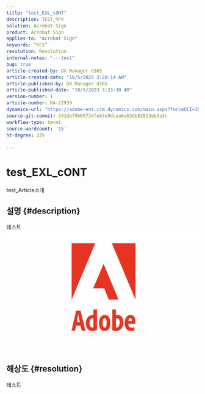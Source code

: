 ```yaml
---
title: "test_EXL_cONT"
description: TEST_약식
solution: Acrobat Sign
product: Acrobat Sign
applies-to: "Acrobat Sign"
keywords: “KCS”
resolution: Resolution
internal-notes: "---test"
bug: true
article-created-by: DX Manager d365
article-created-date: "10/5/2023 3:20:14 AM"
article-published-by: DX Manager d365
article-published-date: "10/5/2023 3:23:30 AM"
version-number: 1
article-number: KA-22939
dynamics-url: "https://adobe-ent.crm.dynamics.com/main.aspx?forceUCI=1&pagetype=entityrecord&etn=knowledgearticle&id=6c714217-2e63-ee11-be6e-6045bd006a22"
source-git-commit: 341def9b65734feb3e9dcaa6a63db82813eb3a3c
workflow-type: tm+mt
source-wordcount: '15'
ht-degree: 33%

---
```


# test_EXL_cONT


test_Article소개

## 설명 {#description}

테스트![](assets/___deb1dc7a-2e63-ee11-be6e-6045bd006a22___.png)

## 해상도 {#resolution}


테스트
